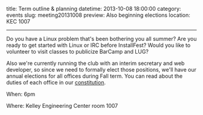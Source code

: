 title: Term outline & planning
datetime: 2013-10-08 18:00:00
category: events
slug: meeting20131008
preview: Also beginning elections
location: KEC 1007

---

Do you have a Linux problem that's been bothering you all summer? Are you ready to get started with 
Linux or IRC before InstallFest? Would you like to volunteer to visit classes to publicize BarCamp and 
LUG? 

Also we're currently running the club with an interim secretary and web developer, so since we need to 
formally elect those positions, we'll have our annual elections for all offices during Fall term. You can
read about the duties of each office in our [constitution][const].

[const]:http://lug.oregonstate.edu/constitution/

When: 6pm

Where: Kelley Engineering Center room 1007

